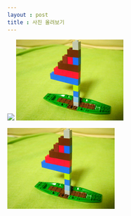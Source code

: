 ```yaml
---
layout : post
title : 사진 올려보기
---
```


<img src="https://jokekipple.files.wordpress.com/2020/06/20200626_191552.jpg">

<img src="https://raw.githubusercontent.com/ddawee/ddawee.github.io/master/images/080910_ship.jpg">

![숲](./images/080910_ship.jpg)
